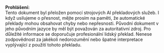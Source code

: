 

**Prohlášení:**  
Tento dokument byl přeložen pomocí strojových AI překladových služeb. I když usilujeme o přesnost, mějte prosím na paměti, že automatické překlady mohou obsahovat chyby nebo nepřesnosti. Původní dokument v jeho původním jazyce by měl být považován za autoritativní zdroj. Pro důležité informace se doporučuje profesionální lidský překlad. Nenese zodpovědnost za jakékoli nedorozumění nebo špatné interpretace vyplývající z použití tohoto překladu.